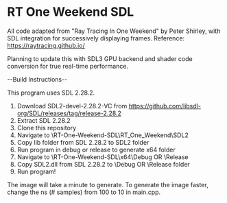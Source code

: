 # RT One Weekend SDL

All code adapted from "Ray Tracing In One Weekend" by Peter Shirley, with SDL integration for successively displaying frames.
Reference: https://raytracing.github.io/

Planning to update this with SDL3 GPU backend and shader code conversion for true real-time performance.

--Build Instructions--

This program uses SDL 2.28.2.

1. Download SDL2-devel-2.28.2-VC from https://github.com/libsdl-org/SDL/releases/tag/release-2.28.2
2. Extract SDL 2.28.2
3. Clone this repository
4. Navigate to \RT-One-Weekend-SDL\RT_One_Weekend\SDL2
5. Copy lib folder from SDL 2.28.2 to SDL2 folder
6. Run program in debug or release to generate x64 folder
7. Navigate to \RT-One-Weekend-SDL\x64\Debug OR \Release
8. Copy SDL2.dll from SDL 2.28.2 to \Debug OR \Release folder
9. Run program!

The image will take a minute to generate. To generate the image faster, change the ns (# samples) from 100 to 10 in main.cpp.
